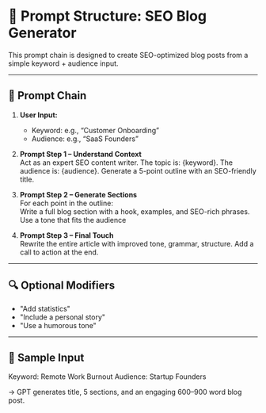 # 🧠 Prompt Structure: SEO Blog Generator

This prompt chain is designed to create SEO-optimized blog posts from a simple keyword + audience input.

---

## 🔗 Prompt Chain

1. **User Input:**  
   - Keyword: e.g., “Customer Onboarding”  
   - Audience: e.g., “SaaS Founders”

2. **Prompt Step 1 – Understand Context**  
Act as an expert SEO content writer. The topic is: {keyword}. The audience is: {audience}.
Generate a 5-point outline with an SEO-friendly title.

3. **Prompt Step 2 – Generate Sections**  
For each point in the outline:  
Write a full blog section with a hook, examples, and SEO-rich phrases. Use a tone that fits the audience
4. **Prompt Step 3 – Final Touch**  
Rewrite the entire article with improved tone, grammar, structure. Add a call to action at the end.

---

## 🔍 Optional Modifiers

- "Add statistics"  
- "Include a personal story"  
- "Use a humorous tone"

---

## 🧾 Sample Input

Keyword: Remote Work Burnout
Audience: Startup Founders

→ GPT generates title, 5 sections, and an engaging 600–900 word blog post.

